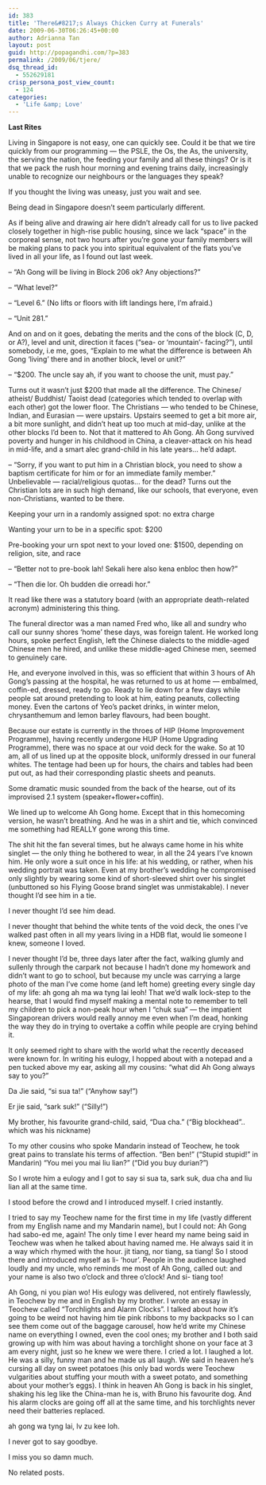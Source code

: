 ```yaml
---
id: 383
title: 'There&#8217;s Always Chicken Curry at Funerals'
date: 2009-06-30T06:26:45+00:00
author: Adrianna Tan
layout: post
guid: http://popagandhi.com/?p=383
permalink: /2009/06/tjere/
dsq_thread_id:
  - 552629181
crisp_persona_post_view_count:
  - 124
categories:
  - 'Life &amp; Love'
---
```

**Last Rites**

Living in Singapore is not easy, one can quickly see. Could it be that we tire quickly from our programming — the PSLE, the Os, the As, the university, the serving the nation, the feeding your family and all these things? Or is it that we pack the rush hour morning and evening trains daily, increasingly unable to recognize our neighbours or the languages they speak?

If you thought the living was uneasy, just you wait and see.

Being dead in Singapore doesn’t seem particularly different.

As if being alive and drawing air here didn’t already call for us to live packed closely together in high-rise public housing, since we lack “space” in the corporeal sense, not two hours after you’re gone your family members will be making plans to pack you into spiritual equivalent of the flats you’ve lived in all your life, as I found out last week.

– “Ah Gong will be living in Block 206 ok? Any objections?”

– “What level?”

– “Level 6.” (No lifts or floors with lift landings here, I’m afraid.)

– “Unit 281.”

And on and on it goes, debating the merits and the cons of the block (C, D, or A?), level and unit, direction it faces (“sea- or ‘mountain’- facing?”), until somebody, i.e me, goes, “Explain to me what the difference is between Ah Gong ‘living’ there and in another block, level or unit?”

– “$200. The uncle say ah, if you want to choose the unit, must pay.”

Turns out it wasn’t just $200 that made all the difference. The Chinese/ atheist/ Buddhist/ Taoist dead (categories which tended to overlap with each other) got the lower floor. The Christians — who tended to be Chinese, Indian, and Eurasian — were upstairs. Upstairs seemed to get a bit more air, a bit more sunlight, and didn’t heat up too much at mid-day, unlike at the other blocks I’d been to. Not that it mattered to Ah Gong. Ah Gong survived poverty and hunger in his childhood in China, a cleaver-attack on his head in mid-life, and a smart alec grand-child in his late years… he’d adapt.

– “Sorry, if you want to put him in a Christian block, you need to show a baptism certificate for him or for an immediate family member.” Unbelievable — racial/religious quotas… for the dead? Turns out the Christian lots are in such high demand, like our schools, that everyone, even non-Christians, wanted to be there.

Keeping your urn in a randomly assigned spot: no extra charge
  
Wanting your urn to be in a specific spot: $200
  
Pre-booking your urn spot next to your loved one: $1500, depending on religion, site, and race

– “Better not to pre-book lah! Sekali here also kena enbloc then how?”

– “Then die lor. Oh budden die orreadi hor.”

It read like there was a statutory board (with an appropriate death-related acronym) administering this thing.

The funeral director was a man named Fred who, like all and sundry who call our sunny shores ‘home’ these days, was foreign talent. He worked long hours, spoke perfect English, left the Chinese dialects to the middle-aged Chinese men he hired, and unlike these middle-aged Chinese men, seemed to genuinely care.

He, and everyone involved in this, was so efficient that within 3 hours of Ah Gong’s passing at the hospital, he was returned to us at home — embalmed, coffin-ed, dressed, ready to go. Ready to lie down for a few days while people sat around pretending to look at him, eating peanuts, collecting money. Even the cartons of Yeo’s packet drinks, in winter melon, chrysanthemum and lemon barley flavours, had been bought.

Because our estate is currently in the throes of HIP (Home Improvement Programme), having recently undergone HUP (Home Upgrading Programme), there was no space at our void deck for the wake. So at 10 am, all of us lined up at the opposite block, uniformly dressed in our funeral whites. The tentage had been up for hours, the chairs and tables had been put out, as had their corresponding plastic sheets and peanuts.

Some dramatic music sounded from the back of the hearse, out of its improvised 2.1 system (speaker+flower+coffin).

We lined up to welcome Ah Gong home. Except that in this homecoming version, he wasn’t breathing. And he was in a shirt and tie, which convinced me something had REALLY gone wrong this time.

The shit hit the fan several times, but he always came home in his white singlet — the only thing he bothered to wear, in all the 24 years I’ve known him. He only wore a suit once in his life: at his wedding, or rather, when his wedding portrait was taken. Even at my brother’s wedding he compromised only slightly by wearing some kind of short-sleeved shirt over his singlet (unbuttoned so his Flying Goose brand singlet was unmistakable). I never thought I’d see him in a tie.

I never thought I’d see him dead.

I never thought that behind the white tents of the void deck, the ones I’ve walked past often in all my years living in a HDB flat, would lie someone I knew, someone I loved.

I never thought I’d be, three days later after the fact, walking glumly and sullenly through the carpark not because I hadn’t done my homework and didn’t want to go to school, but because my uncle was carrying a large photo of the man I’ve come home (and left home) greeting every single day of my life: ah gong ah ma wa tyng lai leoh! That we’d walk lock-step to the hearse, that I would find myself making a mental note to remember to tell my children to pick a non-peak hour when I “chuk sua” — the impatient Singaporean drivers would really annoy me even when I’m dead, honking the way they do in trying to overtake a coffin while people are crying behind it.

It only seemed right to share with the world what the recently deceased were known for. In writing his eulogy, I hopped about with a notepad and a pen tucked above my ear, asking all my cousins: “what did Ah Gong always say to you?”

Da Jie said, “si sua ta!” (“Anyhow say!”)

Er jie said, “sark suk!” (“Silly!”)

My brother, his favourite grand-child, said, “Dua cha.” (“Big blockhead”.. which was his nickname)

To my other cousins who spoke Mandarin instead of Teochew, he took great pains to translate his terms of affection. “Ben ben!” (“Stupid stupid!” in Mandarin) “You mei you mai liu lian?” (“Did you buy durian?”)

So I wrote him a eulogy and I got to say si sua ta, sark suk, dua cha and liu lian all at the same time.

I stood before the crowd and I introduced myself. I cried instantly.

I tried to say my Teochew name for the first time in my life (vastly different from my English name and my Mandarin name), but I could not: Ah Gong had sabo-ed me, again! The only time I ever heard my name being said in Teochew was when he talked about having named me. He always said it in a way which rhymed with the hour. jit tiang, nor tiang, sa tiang! So I stood there and introduced myself as li- ‘hour’. People in the audience laughed loudly and my uncle, who reminds me most of Ah Gong, called out: and your name is also two o’clock and three o’clock! And si- tiang too!

Ah Gong, ni you pian wo! His eulogy was delivered, not entirely flawlessly, in Teochew by me and in English by my brother. I wrote an essay in Teochew called “Torchlights and Alarm Clocks”. I talked about how it’s going to be weird not having him tie pink ribbons to my backpacks so I can see them come out of the baggage carousel, how he’d write my Chinese name on everything I owned, even the cool ones; my brother and I both said growing up with him was about having a torchlight shone on your face at 3 am every night, just so he knew we were there. I cried a lot. I laughed a lot. He was a silly, funny man and he made us all laugh. We said in heaven he’s cursing all day on sweet potatoes (his only bad words were Teochew vulgarities about stuffing your mouth with a sweet potato, and something about your mother’s eggs). I think in heaven Ah Gong is back in his singlet, shaking his leg like the China-man he is, with Bruno his favourite dog. And his alarm clocks are going off all at the same time, and his torchlights never need their batteries replaced.

ah gong wa tyng lai, lv zu kee loh.

I never got to say goodbye.

I miss you so damn much.

No related posts.